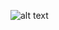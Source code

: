 ![alt text](https://scontent.faep8-2.fna.fbcdn.net/v/t34.0-12/23845322_10215436840821229_2062225532_n.png?oh=d905cf5f3184b03e459ad10d1d624e1e&oe=5A1745E2)
